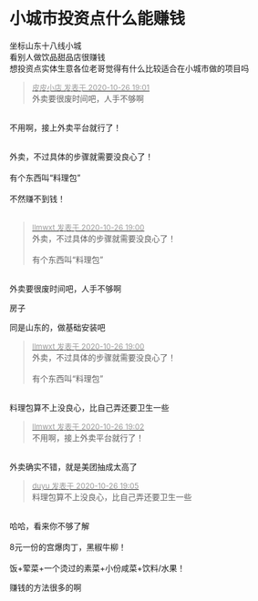 # 小城市投资点什么能赚钱


坐标山东十八线小城<br />
看别人做饮品甜品店很赚钱<br />
想投资点实体生意各位老哥觉得有什么比较适合在小城市做的项目吗<img id="aimg_rdTqx" onclick="zoom(this, this.src, 0, 0, 0)" class="zoom" src="https://cdn.jsdelivr.net/gh/hishis/forum-master/public/images/patch.gif" onmouseover="img_onmouseoverfunc(this)" onload="thumbImg(this)" border="0" alt="" />

<div class="quote"><blockquote><font size="2"><a href="https://www.hostloc.com/forum.php?mod=redirect&amp;goto=findpost&amp;pid=9355488&amp;ptid=758695" target="_blank"><font color="#999999">皮皮小店 发表于 2020-10-26 19:01</font></a></font><br />
外卖要很废时间吧，人手不够啊</blockquote></div><br />
不用啊，接上外卖平台就行了！<br />
<br />
<img src="static/image/smiley/default/lol.gif" smilieid="12" border="0" alt="" /><img src="static/image/smiley/default/lol.gif" smilieid="12" border="0" alt="" /><img src="static/image/smiley/default/lol.gif" smilieid="12" border="0" alt="" />

外卖，不过具体的步骤就需要没良心了！<br />
<br />
有个东西叫“料理包”<br />
<br />
不然赚不到钱！<br />
<br />
<img src="static/image/smiley/default/lol.gif" smilieid="12" border="0" alt="" /><img src="static/image/smiley/default/lol.gif" smilieid="12" border="0" alt="" /><img src="static/image/smiley/default/lol.gif" smilieid="12" border="0" alt="" />

<div class="quote"><blockquote><font size="2"><a href="https://www.hostloc.com/forum.php?mod=redirect&amp;goto=findpost&amp;pid=9355482&amp;ptid=758695" target="_blank"><font color="#999999">llmwxt 发表于 2020-10-26 19:00</font></a></font><br />
外卖，不过具体的步骤就需要没良心了！<br />
<br />
有个东西叫“料理包”</blockquote></div><br />
<img src="static/image/smiley/default/lol.gif" smilieid="12" border="0" alt="" />外卖要很废时间吧，人手不够啊<img id="aimg_ImRv5" onclick="zoom(this, this.src, 0, 0, 0)" class="zoom" src="https://cdn.jsdelivr.net/gh/hishis/forum-master/public/images/patch.gif" onmouseover="img_onmouseoverfunc(this)" onload="thumbImg(this)" border="0" alt="" />

房子<img id="aimg_cyNcp" onclick="zoom(this, this.src, 0, 0, 0)" class="zoom" src="https://cdn.jsdelivr.net/gh/hishis/forum-master/public/images/patch.gif" onmouseover="img_onmouseoverfunc(this)" onload="thumbImg(this)" border="0" alt="" />

同是山东的，做基础安装吧

<div class="quote"><blockquote><font size="2"><a href="https://www.hostloc.com/forum.php?mod=redirect&amp;goto=findpost&amp;pid=9355482&amp;ptid=758695" target="_blank"><font color="#999999">llmwxt 发表于 2020-10-26 19:00</font></a></font><br />
外卖，不过具体的步骤就需要没良心了！<br />
<br />
有个东西叫“料理包”</blockquote></div><br />
料理包算不上没良心，比自己弄还要卫生一些

<div class="quote"><blockquote><font size="2"><a href="https://www.hostloc.com/forum.php?mod=redirect&amp;goto=findpost&amp;pid=9355494&amp;ptid=758695" target="_blank"><font color="#999999">llmwxt 发表于 2020-10-26 19:02</font></a></font><br />
不用啊，接上外卖平台就行了！</blockquote></div><br />
外卖确实不错，就是美团抽成太高了<img id="aimg_SCC8S" onclick="zoom(this, this.src, 0, 0, 0)" class="zoom" src="https://cdn.jsdelivr.net/gh/hishis/forum-master/public/images/patch.gif" onmouseover="img_onmouseoverfunc(this)" onload="thumbImg(this)" border="0" alt="" />

<div class="quote"><blockquote><font size="2"><a href="https://www.hostloc.com/forum.php?mod=redirect&amp;goto=findpost&amp;pid=9355508&amp;ptid=758695" target="_blank"><font color="#999999">duyu 发表于 2020-10-26 19:05</font></a></font><br />
料理包算不上没良心，比自己弄还要卫生一些</blockquote></div><br />
哈哈，看来你不够了解<br />
<br />
8元一份的宫爆肉丁，黑椒牛柳！<br />
<br />
饭+荤菜+一个烫过的素菜+小份咸菜+饮料/水果！

赚钱的方法很多的啊
